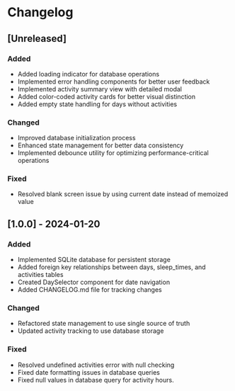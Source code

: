 # Changelog
## [Unreleased]
### Added
- Added loading indicator for database operations
- Implemented error handling components for better user feedback
- Implemented activity summary view with detailed modal
- Added color-coded activity cards for better visual distinction
- Added empty state handling for days without activities

### Changed
- Improved database initialization process
- Enhanced state management for better data consistency
- Implemented debounce utility for optimizing performance-critical operations

### Fixed
- Resolved blank screen issue by using current date instead of memoized value

## [1.0.0] - 2024-01-20
### Added
- Implemented SQLite database for persistent storage
- Added foreign key relationships between days, sleep_times, and activities tables
- Created DaySelector component for date navigation
- Added CHANGELOG.md file for tracking changes
### Changed
- Refactored state management to use single source of truth
- Updated activity tracking to use database storage
### Fixed
- Resolved undefined activities error with null checking
- Fixed date formatting issues in database queries
- Fixed null values in database query for activity hours.